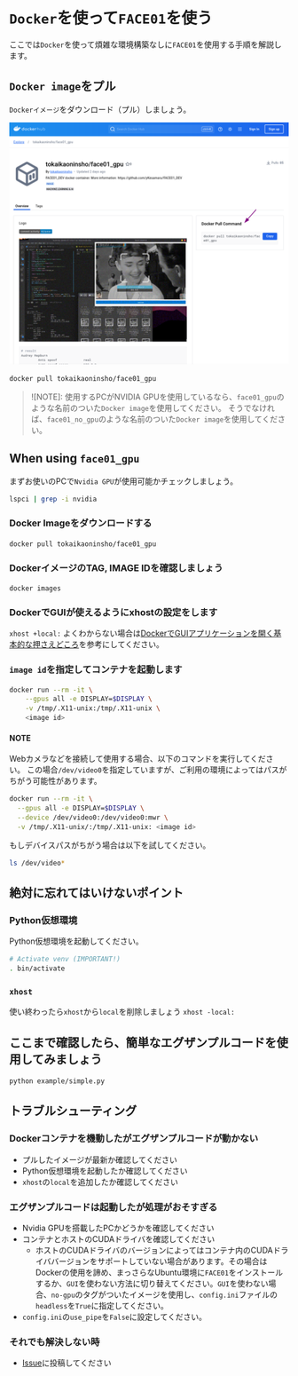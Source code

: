 # `Docker`を使って`FACE01`を使う
ここでは`Docker`を使って煩雑な環境構築なしに`FACE01`を使用する手順を解説します。


## `Docker image`をプル
`Dockerイメージ`をダウンロード（プル）しましょう。

![](assets/2024-08-18-12-56-10.png)

```bash
docker pull tokaikaoninsho/face01_gpu
```

> ![NOTE]:
> 使用するPCがNVIDIA GPUを使用しているなら、`face01_gpu`のような名前のついた`Docker image`を使用してください。
> そうでなければ、`face01_no_gpu`のような名前のついた`Docker image`を使用してください。

## When using `face01_gpu`
まずお使いのPCで`Nvidia GPU`が使用可能かチェックしましょう。
```bash
lspci | grep -i nvidia
```


### Docker Imageをダウンロードする
`docker pull tokaikaoninsho/face01_gpu`

### DockerイメージのTAG, IMAGE IDを確認しましょう
`docker images`

### DockerでGUIが使えるようにxhostの設定をします
`xhost +local:`
よくわからない場合は[DockerでGUIアプリケーションを開く基本的な押さえどころ](https://zenn.dev/ykesamaru/articles/add7d844f56516)を参考にしてください。

### `image id`を指定してコンテナを起動します
```bash
docker run --rm -it \
    --gpus all -e DISPLAY=$DISPLAY \
    -v /tmp/.X11-unix:/tmp/.X11-unix \
    <image id>
```

#### **NOTE**
Webカメラなどを接続して使用する場合、以下のコマンドを実行してください。
この場合`/dev/video0`を指定していますが、ご利用の環境によってはパスがちがう可能性があります。
```bash
docker run --rm -it \
  --gpus all -e DISPLAY=$DISPLAY \
  --device /dev/video0:/dev/video0:mwr \
  -v /tmp/.X11-unix/:/tmp/.X11-unix: <image id>
```
もしデバイスパスがちがう場合は以下を試してください。
```bash
ls /dev/video*
```

## **絶対に忘れてはいけないポイント**
### Python仮想環境
Python仮想環境を起動してください。
```bash
# Activate venv (IMPORTANT!)
. bin/activate
```
### `xhost`
使い終わったら`xhost`から`local`を削除しましょう
`xhost -local:`


## ここまで確認したら、簡単なエグザンプルコードを使用してみましょう
```bash
python example/simple.py
```

## トラブルシューティング
### Dockerコンテナを機動したがエグザンプルコードが動かない
- プルしたイメージが最新か確認してください
- Python仮想環境を起動したか確認してください
- `xhost`の`local`を追加したか確認してください
### エグザンプルコードは起動したが処理がおそすぎる
- Nvidia GPUを搭載したPCかどうかを確認してください
- コンテナとホストのCUDAドライバを確認してください
  - ホストのCUDAドライバのバージョンによってはコンテナ内のCUDAドライババージョンをサポートしていない場合があります。その場合はDockerの使用を諦め、まっさらなUbuntu環境に`FACE01`をインストールするか、`GUI`を使わない方法に切り替えてください。`GUI`を使わない場合、`no-gpu`のタグがついたイメージを使用し、`config.ini`ファイルの`headless`を`True`に指定してください。
- `config.ini`の`use_pipe`を`False`に設定してください。
### それでも解決しない時
- [Issue](https://github.com/yKesamaru/FACE01_DEV/issues)に投稿してください